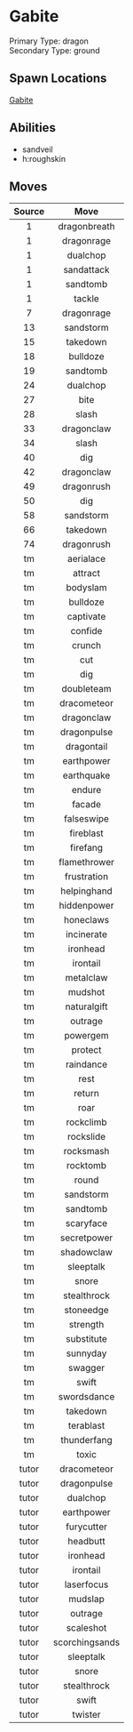 # Gabite  
Primary Type: dragon  
Secondary Type: ground  
  
## Spawn Locations  
[Gabite](/data/spawn_presets/gabite.md)  
  
## Abilities  
  * sandveil
  * h:roughskin
  
  
## Moves  
  
| Source | Move |  
|:---:|:---:|  
| 1 | dragonbreath |  
| 1 | dragonrage |  
| 1 | dualchop |  
| 1 | sandattack |  
| 1 | sandtomb |  
| 1 | tackle |  
| 7 | dragonrage |  
| 13 | sandstorm |  
| 15 | takedown |  
| 18 | bulldoze |  
| 19 | sandtomb |  
| 24 | dualchop |  
| 27 | bite |  
| 28 | slash |  
| 33 | dragonclaw |  
| 34 | slash |  
| 40 | dig |  
| 42 | dragonclaw |  
| 49 | dragonrush |  
| 50 | dig |  
| 58 | sandstorm |  
| 66 | takedown |  
| 74 | dragonrush |  
| tm | aerialace |  
| tm | attract |  
| tm | bodyslam |  
| tm | bulldoze |  
| tm | captivate |  
| tm | confide |  
| tm | crunch |  
| tm | cut |  
| tm | dig |  
| tm | doubleteam |  
| tm | dracometeor |  
| tm | dragonclaw |  
| tm | dragonpulse |  
| tm | dragontail |  
| tm | earthpower |  
| tm | earthquake |  
| tm | endure |  
| tm | facade |  
| tm | falseswipe |  
| tm | fireblast |  
| tm | firefang |  
| tm | flamethrower |  
| tm | frustration |  
| tm | helpinghand |  
| tm | hiddenpower |  
| tm | honeclaws |  
| tm | incinerate |  
| tm | ironhead |  
| tm | irontail |  
| tm | metalclaw |  
| tm | mudshot |  
| tm | naturalgift |  
| tm | outrage |  
| tm | powergem |  
| tm | protect |  
| tm | raindance |  
| tm | rest |  
| tm | return |  
| tm | roar |  
| tm | rockclimb |  
| tm | rockslide |  
| tm | rocksmash |  
| tm | rocktomb |  
| tm | round |  
| tm | sandstorm |  
| tm | sandtomb |  
| tm | scaryface |  
| tm | secretpower |  
| tm | shadowclaw |  
| tm | sleeptalk |  
| tm | snore |  
| tm | stealthrock |  
| tm | stoneedge |  
| tm | strength |  
| tm | substitute |  
| tm | sunnyday |  
| tm | swagger |  
| tm | swift |  
| tm | swordsdance |  
| tm | takedown |  
| tm | terablast |  
| tm | thunderfang |  
| tm | toxic |  
| tutor | dracometeor |  
| tutor | dragonpulse |  
| tutor | dualchop |  
| tutor | earthpower |  
| tutor | furycutter |  
| tutor | headbutt |  
| tutor | ironhead |  
| tutor | irontail |  
| tutor | laserfocus |  
| tutor | mudslap |  
| tutor | outrage |  
| tutor | scaleshot |  
| tutor | scorchingsands |  
| tutor | sleeptalk |  
| tutor | snore |  
| tutor | stealthrock |  
| tutor | swift |  
| tutor | twister |  
  
